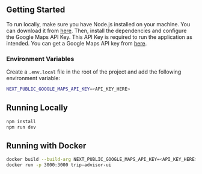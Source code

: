 ## Getting Started
To run locally, make sure you have Node.js installed on your machine. You can download it from [here](https://nodejs.org/en/download/). Then, install the dependencies and configure the Google Maps API Key. This API Key is required to run the application as intended. You can get a Google Maps API key from [here](https://developers.google.com/maps/documentation/javascript/get-api-key).

### Environment Variables
Create a `.env.local` file in the root of the project and add the following environment variable:
```bash
NEXT_PUBLIC_GOOGLE_MAPS_API_KEY=<API_KEY_HERE>
```

## Running Locally
```bash
npm install
npm run dev
```

## Running with Docker
```bash
docker build --build-arg NEXT_PUBLIC_GOOGLE_MAPS_API_KEY=<API_KEY_HERE> -t trip-advisor-ui . # Builds with the Google Maps API key
docker run -p 3000:3000 trip-advisor-ui
```
